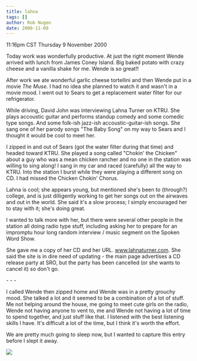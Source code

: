 ```yaml
---
title: lahna
tags: []
author: Rob Nugen
date: 2000-11-09
---
```


<title>Lahna Turner dot com</title>
<p class=date>11:16pm CST Thursday 9 November 2000

<p>Today work was wonderfully productive.  At just the right moment
Wende arrived with lunch from James Coney Island.  Big baked potato
with crazy cheese and a vanilla shake for me.  Wende is so great!!

<p>After work we ate wonderful garlic cheese tortellini and then Wende
put in a movie <em>The Muse</em>.  I had no idea she planned to watch
it and wasn't in a movie mood.  I went out to Sears to get a
replacement water filter for our refrigerator.

<p>While driving, David John was interviewing Lahna Turner on KTRU.
She plays accoustic guitar and performs standup comedy and some
comedic type songs.  And some folk-ish jazz-ish accoustic-guitar-ish
songs.  She sang one of her parody songs "The Baby Song" on my way to
Sears and I thought it would be cool to meet her.

<p>I zipped in and out of Sears (got the water filter during that
time) and headed toward KTRU.  She played a song called "Chokin' the
Chicken" about a guy who was a mean chicken rancher and no one in the
station was willing to sing along!  I sang in my car and raced
(carefully) all the way to KTRU.  Into the station I burst while they
were playing a different song on CD.  I had missed the Chicken Chokin'
Chorus.

<p>Lahna is cool; she appears young, but mentioned she's been to
(through?) college, and is just dilligently working to get her songs
out on the airwaves and out in the world.  She said it's a slow
process; I simply encouraged her to stay with it; she's doing great.

<p>I wanted to talk more with her, but there were several other people
in the station all doing radio type stuff, including asking her to
prepare for an impromptu hour long random interview / music segment on
the Spoken Word Show.

<p>She gave me a copy of her CD and her URL.  <a
href="https://www.lahnaturner.com">www.lahnaturner.com</a>.  She said
the site is in dire need of updating - the main page advertises a CD
release party at SRO, but the party has been cancelled (or she wants
to cancel it) so don't go.

<p>- - -

<p>I called Wende then zipped home and Wende was in a pretty grouchy
mood.  She talked a lot and it seemed to be a combination of a lot of
stuff.  Me not helping around the house, me going to meet cute girls
on the radio, Wende not having anyone to vent to, me and Wende not
having a lot of time to spend together, and just stuff like that.  I
listened with the best listening skills I have.  It's difficult a lot
of the time, but I think it's worth the effort.

<p>We are pretty much going to sleep now, but I wanted to capture this
entry before I slept it away.

<p><img src='/images/rob/wL-ROB.gif'>

